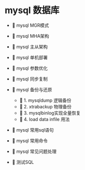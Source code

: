 # mysql 数据库

* 📄 mysql MGR模式
* 📄 mysql MHA架构
* 📄 mysql 主从架构
* 📄 mysql 单机部署
* 📄 mysql 参数优化
* 📄 mysql 同步复制
* 📑 mysql 备份与还原

  * 📄 1. mysqldump 逻辑备份
  * 📄 2. xtrabackup 物理备份
  * 📄 3. mysqlbinlog实现全量恢复
  * 📄 4. load data infile 用法
* 📄 mysql 常用sql语句
* 📄 mysql 常用命令
* 📄 mysql 常见问题处理
* 📄 测试SQL

‍
